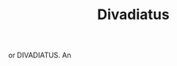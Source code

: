 ---
title: Divadiatus
letter: D
permalink: "/definitions/bld-divadiatus.html"
body: or DIVADIATUS. An
published_at: '2018-07-07'
source: Black's Law Dictionary 2nd Ed (1910)
layout: post
---